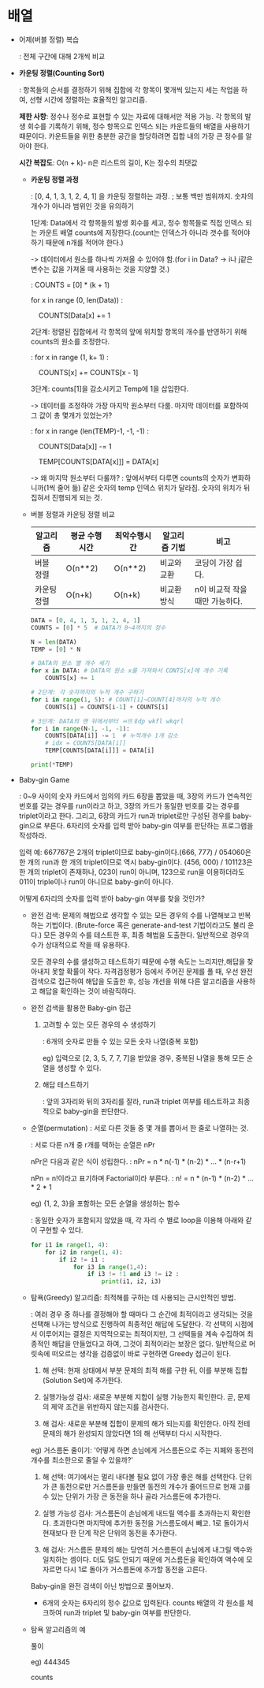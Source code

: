 # 배열

- 어제(버블 정렬) 복습
  
  : 전체 구간에 대해 2개씩 비교

- **카운팅 정렬(Counting Sort)**
  
  : 항목들의 순서를 결정하기 위해 집합에 각 항목이 몇개씩 있는지 세는 작업을 하여, 선형 시간에 정렬하는 효율적인 알고리즘.
  
  **제한 사항**: 정수나 정수로 표현할 수 있는 자료에 대해서만 적용 가능. 각 항목의 발생 회수를 기록하기 위해, 정수 항목으로 인덱스 되는 카운트들의 배열을 사용하기 때문이다. 카운트들을 위한 충분한 공간을 할당하려면 집합 내의 가장 큰 정수를 알아야 한다.
  
  ****시간 복잡도****: O(n + k)- n은 리스트의 길이, K는 정수의 최댓값
  
  - **카운팅 정렬 과정**
    
    : [0, 4, 1, 3, 1, 2, 4, 1] 을 카운팅 정렬하는 과정. ; 보통 백만 범위까지. 숫자의 개수가 아니라 범위인 것을 유의하기
    
    1단계: Data에서 각 항목들의 발생 회수를  세고, 정수 항목들로 직접 인덱스 되는 카운트 배열 counts에 저장한다.(count는 인덱스가 아니라 갯수를 적어야하기 때문에 n개를 적어야 한다.)
    
    -> 데이터에서 원소를 하나씩 가져올 수 있어야 함.(for i in Data? -> i나 j같은 변수는 값을 가져올 때 사용하는 것을 지양할 것.)
    
    : COUNTS = [0] * (k + 1)
    
     for x in range (0, len(Data)) :
    
        COUNTS[Data[x] += 1
    
    2단계: 정렬된 집합에서 각 항목의 앞에 위치할 항목의 개수를 반영하기 위해 counts의 원소를 조정한다.
    
    : for x in range (1, k+ 1) :
    
        COUNTS[x] += COUNTS[x - 1]
    
    3단계: counts[1]을 감소시키고 Temp에 1을 삽입한다.
    
    -> 데이터를 조정하야 가장 마지막 원소부터 다룸. 마지막 데이터를 포함하여 그 값이 총 몇개가 있었는가?
    
    : for x in range (len(TEMP)-1, -1, -1) :
    
        COUNTS[Data[x]] -= 1
    
        TEMP[COUNTS[DATA[x]]] = DATA[x]
    
    -> 왜 마지막 원소부터 다룰까? : 앞에서부터 다루면 counts의 숫자가 변화하니까(1씩 줄어 듦) 같은 숫자의 temp 인덱스 위치가 달라짐. 숫자의 위치가 뒤집혀서 진행되게 되는 것. 
  
  - 버블 정렬과 카운팅 정렬 비교
    
    | 알고리즘   | 평균 수행 시간 | 최악수행시간  | 알고리즘 기법 | 비고                 |
    | ------ | -------- | ------- | ------- | ------------------ |
    | 버블 정렬  | O(n**2)  | O(n**2) | 비교와 교환  | 코딩이 가장 쉽다.         |
    | 카운팅 정렬 | O(n+k)   | O(n+k)  | 비교환 방식  | n이 비교적 작을 때만 가능하다. |
    
    ```python
    DATA = [0, 4, 1, 3, 1, 2, 4, 1]
    COUNTS = [0] * 5  # DATA가 0~4까지의 정수
    
    N = len(DATA)
    TEMP = [0] * N
    
    # DATA의 원소 별 개수 세기
    for x in DATA: # DATA의 원소 x를 가져와서 CONTS[x]에 개수 기록
        COUNTS[x] += 1
    
    # 2단계: 각 숫자까지의 누적 개수 구하기
    for i in range(1, 5): # COUNT[1]~COUNT[4]까지의 누적 개수
        COUNTS[i] = COUNTS[i-1] + COUNTS[i]
    
    # 3단계: DATA의 맨 뒤에서부터 ㅆ뜨ㅖdp wkfl wkqrl
    for i in range(N-1, -1, -1):
        COUNTS[DATA[i]] -= 1  # 누적개수 1개 감소
        # idx = COUNTS[DATA[i]]
        TEMP[COUNTS[DATA[i]]] = DATA[i]
    
    print(*TEMP)
    ```

- Baby-gin Game
  
  : 0~9 사이의 숫자 카드에서 임의의 카드 6장을 뽑았을 때, 3장의 카드가 연속적인 번호를 갖는 경우를 run이라고 하고, 3장의 카드가 동일한 번호를 갖는 경우를 triplet이라고 한다. 그리고, 6장의 카드가 run과 triplet로만 구성된 경우를 baby-gin으로 부른다. 6자리의 숫자를 입력 받아 baby-gin 여부를 판단하는 프로그램을 작성하라.
  
  입력 예: 667767은 2개의 triplet이므로 baby-gin이다.(666, 777) / 054060은 한 개의 run과 한 개의 triplet이므로 역시 baby-gin이다. (456, 000) / 101123은 한 개의 triplet이 존재하나, 023이 run이 아니며, 123으로 run을 이용하더라도 011이 triple이나 run이 아니므로 baby-gin이 아니다.
  
  어떻게 6자리의 숫자를 입력 받아 baby-gin 여부를 찾을 것인가?
  
  - 완전 검색: 문제의 해법으로 생각할 수 있는 모든 경우의 수를 나열해보고 반복하는 기법이다. (Brute-force 혹은 generate-and-test 기법이라고도 불리 운다.) 모든 경우의 수를 테스트한 후, 최종 해법을 도출한다. 일반적으로 경우의 수가 상대적으로 작을 때 유용하다.
    
     모든 경우의 수를 샐성하고 테스트하기 때문에 수행 속도는 느리지만,해답을 찾아내지 못할 확률이 작다. 자격검정평가 등에서 주어진 문제를 풀 때, 우선 완전 검색으로 접근하여 해답을 도출한 후, 성능 개선을 위해 다른 알고리즘을 사용하고 해답을 확인하는 것이 바람직하다.
  
  - 완전 검색을 활용한 Baby-gin 접근
    
    1. 고려할 수 있는 모든 경우의 수 생성하기
       
       : 6개의 숫자로 만들 수 있는 모든 숫자 나열(중복 포함)
       
       eg) 입력으로 [2, 3, 5, 7, 7, 7]을 받았을 경우, 중복된 나열을 통해 모든 순열을 생성할 수 있다.
    
    2. 해답 테스트하기
       
       : 앞의 3자리와 뒤의 3자리를 잘라, run과 triplet 여부를 테스트하고 최종적으로 baby-gin을 판단한다.
  
  - 순열(permutation) : 서로 다른 것들 중 몇 개를 뽑아서 한 줄로 나열하는 것.
    
    : 서로 다른  n개 중 r개를 택하는 순열은 nPr
    
     nPr은 다음과 같은 식이 성립한다. : nPr = n * n(-1) * (n-2) * ... * (n-r+1)
    
    nPn = n!이라고 표기하며 Factorial이라 부른다. : n! = n * (n-1) * (n-2) * ... *  2 * 1
    
    eg) {1, 2, 3}을 포함하는 모든 순열을 생성하는 함수
    
    : 동일한 숫자가 포함되지 않았을 때, 각 자리 수 별로 loop을 이용해 아래와 같이 구현할 수 있다.
    
    ```python
    for i1 in range(1, 4):
        for i2 in range(1, 4):
            if i2 != i1 :
                for i3 in range(1,4):
                    if i3 != !1 and i3 != i2 :
                        print(i1, i2, i3)
    ```
  
  - 탐욕(Greedy) 알고리즘: 최적해를 구하는 데 사용되는 근시안적인 방법.
    
    : 여러 경우 중 하나를 결정해야 할 때마다 그 순간에 최적이라고 생각되는 것을 선택해 나가는 방식으로 진행하여 최종적인 해답에 도달한다. 각 선택의 시점에서 이루어지는 결정은 지역적으로는 최적이지만, 그 선택들을 계속 수집하여 최종적인 해답을 만들었다고 하여, 그것이 최적이라는 보장은 없다. 일반적으로 머릿속에 떠오르는 생각을 검증없이 바로 구현하면 Greedy 접근이 된다.
    
    1. 해 선택: 현재 상태에서 부분 문제의 최적 해를 구한 뒤, 이를 부분해 집합(Solution Set)에 추가한다.
    
    2. 실행가능성 검사: 새로운 부분해 지합이 실행 가능한지 확인한다. 곧, 문제의 제약 조건을 위반하지 않는지를 검사한다.
    
    3. 해 검사: 새로운 부분해 집합이 문제의 해가 되는지를 확인한다. 아직 전테 문제의 해가 완성되지 않았다면 1의 해 선택부터 다시 시작한다.
    
    eg) 거스름돈 줄이기: '어떻게 하면 손님에게 거스름돈으로 주는 지폐와 동전의 개수를 최소한으로 줄일 수 있을까?'
    
    1. 해 선택: 여기에서는 멀리 내다볼 필요 없이 가장 좋은 해를 선택한다. 단위가 큰 동전으로만 거스름돈을 만들면 동전의 개수가 줄어드므로 현재 고를 수 있는 단위가 가장 큰 동전을 하나 골라 거스름돈에 추가한다.
    
    2. 실행 가능성 검사: 거스름돈이 손님에게 내드릴 액수를 초과하는지 확인한다. 초과한다면 마지막에 추가한 동전을 거스름도에서 빼고. 1로 돌아가서 현재보다 한 단계 작은 단위의 동전을 추가한다.
    
    3. 해 검사: 거스름돈 문제의 해는 당연히 거스름돈이 손님에게 내그릴 액수와 일치하는 셈이다. 더도 덜도 안되기 때문에 거스름돈을 확인하여 액수에 모자르면 다시 1로 돌아가 거스름돈에 추가할 동전을 고른다.
    
    Baby-gin을 완전 검색이 아닌 방법으로 풀어보자.
    
    - 6개의 숫자는 6자리의 정수 값으로 입력된다. counts 배열의 각 원소를 체크하여 run과 triplet 및 baby-gin 여부를 판단한다.
  
  - 탐욕 알고리즘의 예
    
    풀이
    
    eg) 444345
    
    counts


